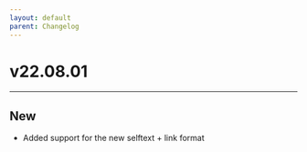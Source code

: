 ```yaml
---
layout: default
parent: Changelog
---
```


# v22.08.01

----------

## New

- Added support for the new selftext + link format
